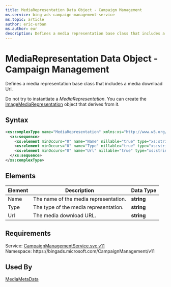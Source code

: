 ```yaml
---
title: MediaRepresentation Data Object - Campaign Management
ms.service: bing-ads-campaign-management-service
ms.topic: article
author: eric-urban
ms.author: eur
description: Defines a media representation base class that includes a  media download Url.
---
```

# MediaRepresentation Data Object - Campaign Management
Defines a media representation base class that includes a  media download Url.

Do not try to instantiate a *MediaRepresentation*. You can create the [ImageMediaRepresentation](/bingads/campaign-management-service/imagemediarepresentation.md) object that derives from it. 

## Syntax
```xml
<xs:complexType name="MediaRepresentation" xmlns:xs="http://www.w3.org/2001/XMLSchema">
  <xs:sequence>
    <xs:element minOccurs="0" name="Name" nillable="true" type="xs:string" />
    <xs:element minOccurs="0" name="Type" nillable="true" type="xs:string" />
    <xs:element minOccurs="0" name="Url" nillable="true" type="xs:string" />
  </xs:sequence>
</xs:complexType>
```

## <a name="elements"></a>Elements

|Element|Description|Data Type|
|-----------|---------------|-------------|
|<a name="name"></a>Name|The name of the media representation.|**string**|
|<a name="type"></a>Type|The type of the media representation.|**string**|
|<a name="url"></a>Url|The media download URL.|**string**|

## Requirements
Service: [CampaignManagementService.svc v11](https://campaign.api.bingads.microsoft.com/Api/Advertiser/CampaignManagement/v11/CampaignManagementService.svc)  
Namespace: https\://bingads.microsoft.com/CampaignManagement/v11  

## Used By
[MediaMetaData](mediametadata.md)  
